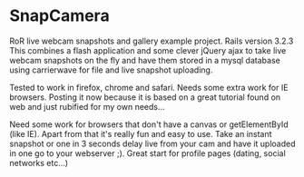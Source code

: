 SnapCamera
==========

RoR live webcam snapshots and gallery example project. Rails version 3.2.3
This combines a flash application and some clever jQuery ajax to take live webcam snapshots on the fly and have them stored in a mysql database using
carrierwave for file and live snapshot uploading.

Tested to work in firefox, chrome and safari. Needs some extra work for IE browsers.
Posting it now because it is based on a great tutorial found on web and just rubified for my own needs...

Need some work for browsers that don't have a canvas or getElementById (like IE).
Apart from that it's really fun and easy to use. Take an instant snapshot or one in 3 seconds delay live from your cam and have it uploaded in one go to your webserver ;).
Great start for profile pages (dating, social networks etc...)


